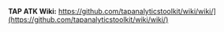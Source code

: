 **TAP ATK Wiki:** https://github.com/tapanalyticstoolkit/wiki/wiki/](https://github.com/tapanalyticstoolkit/wiki/wiki/)
